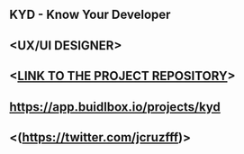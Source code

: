   ## KYD - Know Your Developer

  ## <JONATHAN CRUZ>

  ## <UX/UI DESIGNER>
  
  ## <[LINK TO THE PROJECT REPOSITORY](https://github.com/KYD-team)>
  
  ## <https://app.buidlbox.io/projects/kyd>
  
  ## <(https://twitter.com/jcruzfff)>
